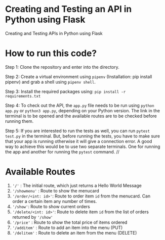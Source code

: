# Creating and Testing an API in Python using Flask
Creating and Testing APIs in Python using Flask

# How to run this code?

Step 1: Clone the repository and enter into the directory. 


Step 2: Create a virtual environment using `pipenv` (Installation: pip install pipenv) and grab a shell using `pipenv shell`. 


Step 3: Install the required packages using: `pip install -r requirements.txt` 


Step 4: To check out the API, the `app.py` file needs to be run using `python app.py` or `python3 app.py`, depending on your Python version. The link in the terminal is to be opened and the available routes are to be checked before running them. 


Step 5: If you are interested to run the tests as well, you can run `pytest test.py` in the terminal. But, before running the tests, you have to make sure that your app is running otherwise it will give a connection error. A good way to achieve this would be to use two separate terminals. One for running the app and another for running the `pytest` command. //

# Available Routes
1. `'/'` : The initial route, which just returns a Hello World Message
2. `'/showmenu'` : Route to show the menucard
3. `'/order/<int: id>'`: Route to order item `id` from the menucard. Can order a certain item any number of times.
4. `'/show'`: Route to show current orders
5. `'/delete/<int: id>'`: Route to delete item `id` from the list of orders returned by `'/show'`
6. `'/price'` : Route to show the total price of items ordered
7. `'/additem'` : Route to add an item into the menu (PUT)
8. `'/delitem'` : Route to delete an item from the menu (DELETE)


